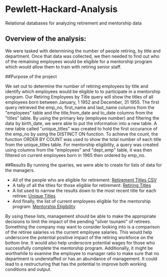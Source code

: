 # Pewlett-Hackard-Analysis
Relational databases for analyzing retirement and mentorship data

## Overview of the analysis:
We were tasked with determining the number of people retiring, by title and department. Once that data was collected, we then needed to find out who of the remaining employees would be eligible for a mentorship program which would allow them to train with retiring senior staff.

##Purpose of the project

We set out to determine the number of retiring employees by title and identify which employees would be eligible to to participate in a mentorship program. Our Retiring Employees by Title query will show the titles of all employees born between January, 1 1952 and December, 31 1955. The first query retrieved the emp_no, first_name and last_name columns from the "employees" table and the title,from_date and to_date columns from the "titles" table. By using the primary key (employee number) and filtering the data by birth_date, we were able to put the information into a new table. A new table called "unique_titles" was created to hold the first occurance of the emp_no by using the DISTINCT ON function. To achieve the count, the function ORDER BY COUNT was used to show the total number of each title from the unique_titles table.
For mentorship eligibility, a query was created using columns from the "employees" and "dept_emp" table, it was then filtered on current employees born in 1965 then ordered by emp_no.

##Results
By running the queries, we were able to create for lists of data for the managers.

* All of the people who are eligible for retirement: [Retirement Titles CSV](https://github.com/ssheggrud/Pewlett-Hackard-Analysis/blob/081726c8fc4fb06dc2b5e8930594051c4a2d0b5d/Data/retirement_titles.csv)
* A tally of all the titles for those eligible for retirement: [Retiring Titles](https://github.com/ssheggrud/Pewlett-Hackard-Analysis/blob/081726c8fc4fb06dc2b5e8930594051c4a2d0b5d/Data/retiring_titles.csv)
* A list used to narrow the results down to the most recent title for each retiree: [Unique Titles](https://github.com/ssheggrud/Pewlett-Hackard-Analysis/blob/081726c8fc4fb06dc2b5e8930594051c4a2d0b5d/Data/unique_titles.csv)
* And finally, the list of current employees eligible for the mentorship program: [Mentorship Eligibility](https://github.com/ssheggrud/Pewlett-Hackard-Analysis/blob/081726c8fc4fb06dc2b5e8930594051c4a2d0b5d/Data/mentorship_eligibility.csv)

By using these lists, management should be able to make the appropriate decisions to limit the impact of the pending "silver tsunami" of retirees. Something the company may want to consider looking into is a comparison of the retiree salaries vs the current employee salaries. This would help underscore the potential positive impact of the retiring workforce on the bottom line. It would also help underscore potential wages for those who successfully complete the mentorship program. Additionally, it might be worthwhile to examine the employee to manager ratio to make sure that no department is understaffed or has an abundance of management. It could lead to a restructuring that has the potential to improve both working conditions and output.
